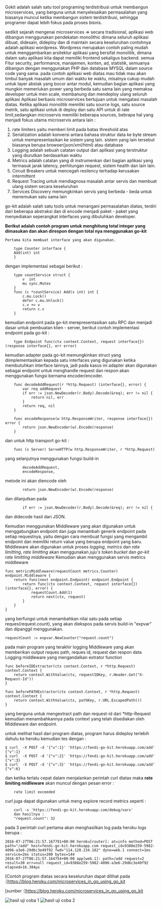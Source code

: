 Gokit adalah salah satu tool programing terdistribusi untuk membangun microservices, 
    yang berguna untuk menyelesaikan permasalahan yang biasanya muncul ketika membangun 
    sistem terdistribusi, sehingga programer dapat lebih fokus pada proses bisnis.
    
sedikit sejarah mengenai microservices => secara tradisional, aplikasi web dibangun menggunakan 
    pendekatan monolithic dimana seluruh aplikasi dibuat, didesain, dideploy dan di maintain secara keseluruhan
        contohnya adalah aplikasi wordpress. Wordpress merupakan contoh paling mudah untuk menggambarkan arsitektur 
        aplikasi yang bersifat monolitik, dimana dalam satu aplikasi kita dapat memiliki frontend sekaligus backend.
        semua Fitur security, performance, manajemen, konten, ad, statistik, semuanya dibangun dengan menggunakan
        PHP dan database MYSQL dalam source code yang sama.
pada contoh aplikasi web diatas mau tidak mau akan timbul banyak masalah umum dari waktu ke waktu, misalnya
cukup mudah untuk layer abstak yang bocor antar modul, kemudian bagian aplikasi yang mungkin memerlukan 
power yang berbeda satu sama lain yang memaksa developer untuk men scale, membanung dan mendeploy ulang seluruh aplikasi
Aplikasi berbasis microservices bertujuan untuk mengatasi masalah diatas.
Ketika aplikasi monolitik memiliki satu source logs, satu source metrik, satu aplikasi untuk di deploy 
dan satu API untuk di rate limit,sedangkan microservis memiliki beberapa sources, bebrapa hal yang menjadi
fokus utama microservis antara lain :
1. rate limiters yaitu memberi limit pada batas threshold atas
2. Serialization adalah konversi antara bahasa struktur data ke byte stream untuk mempresentasikan ke sistem yang lain.
	sistem yang lain tersebut biasanya berupa browser(json/xml/html) atau database
3. Logging adalah sebuah catatan output dari aplikasi yang terstruktur yang diurutkan berdasarkan waktu
4. Metrics adalah catatan yang di instrumenkan dari bagian aplikasi yang termasuk jarak latency, perhitungan request, sistem health dan lain lain. 
5. Circuit Breakers untuk mencegah resilency terhadap kerusakan intermittent
6. Request Tracing untuk mendiagnosa masalah antar servis dan membuat ulang sistem secara keseluruhan
7. Services Discovery memungkinkan servis yang berbeda - beda untuk menemukan satu sama lain

go-kit adalah salah satu tools untuk menangani permasalahan diatas, terdiri dari beberapa abstraksi dan di encode 
menjadi paket - paket yang menyediakan seperangkat interfaces yang dibutuhkan developer.

<b>Berikut adalah contoh program untuk menghitung total integer yang dimasukan 
dan akan direspon dengan total nya menggunakan go-kit</b> 
    
    Pertama kita membuat interface yang akan digunakan.
~~~    
    type Counter interface {
	Add(int) int
	}	
~~~
dengan implementasi sebagai berikut : 
~~~	
	type countService struct {
		v  int
		mu sync.Mutex
	}
	func (c *countService) Add(v int) int {
		c.mu.Lock()
		defer c.mu.Unlock()
		c.v += v
		return c.v
	}
~~~	
kemudian endpoint pada go-kit merepresentasikan satu RPC dan menjadi dasar untuk pembuatan klien - server,
berikut contoh implementasi endpoint pada go-kit  :
~~~	
	type Endpoint func(ctx context.Context, request interface{}) (response interface{}, err error)
~~~	
kemudian adapter pada go-kit memungkinkan struct yang diimplementasikan kepada satu interfaces 
yang digunakan ketika membutuhkan interface lainnya, jadi pada kasus ini adapter akan digunakan sebagai endpoint
untuk menghandle request dan respon akan menggunakan fungsi bernama encoder/encoder.
~~~
	func decodeAddRequest(r *http.Request) (interface{}, error) {
		var req addRequest
		if err := json.NewDecoder(r.Body).Decode(&req); err != nil {
			return nil, err
		}
		return req, nil
	}

	func encodeResponse(w http.ResponseWriter, response interface{}) error {
		return json.NewEncoder(w).Encode(response)
	}
~~~	
dan untuk http transport go-kit :
~~~
	func (s Server) ServeHTTP(w http.ResponseWriter, r *http.Request)
~~~
yang selanjutnya menggunakan fungsi build-in
~~~ 
		decodeAddRequest,
		encodeResponse,
~~~
metode ini akan diencode oleh
~~~
		return json.NewEncoder(w).Encode(response)
~~~
dan dilanjutkan pada
~~~
		if err := json.NewDecoder(r.Body).Decode(&req); err != nil {
~~~
dan didecode hasil dari JSON.


Kemudian menggunakan Middleware yang akan digunakan untuk menggabungkan endpoint dan juga menambah generik endpoint
	pada setiap requestnya, yaitu dengan cara membuat fungsi 
	yang mengambil endpoint dan memiliki return value yang berupa endpoint yang baru.
	Middleware akan digunakan untuk proses <i>logging</i>, <i>metrics</i> dan <i>rate limitting</i>, <i>rate limitting</i> akan
	menggunakan <i>juju's token bucket</i> dan <i>go-kit rate limitting middleware</i>
Kemudian akan menggunakan servis metrics middleware 
~~~
func metricsMiddleware(requestCount metrics.Counter) endpoint.Middleware {
	return func(next endpoint.Endpoint) endpoint.Endpoint {
		return func(ctx context.Context, request interface{}) (interface{}, error) {
			requestCount.Add(1)
			return next(ctx, request)
		}
	}
}
~~~
yang berfungsi untuk menambahkan nilai satu pada setiap reques(request.count),
yang akan diekspos pada servis build-in "expvar" dan dipanggil menggunakan. 
~~~
requestCount := expvar.NewCounter("request.count")
~~~
pada main program
yang terakhir logging Middleware yang akan memberikan output reques path, reques id, request dan respon data
Logging middleware yang mengandalkan extrator function
~~~
func beforeIDExtractor(ctx context.Context, r *http.Request) context.Context {
	return context.WithValue(ctx, requestIDKey, r.Header.Get("X-Request-Id"))
}

func beforePATHExtractor(ctx context.Context, r *http.Request) context.Context {
	return context.WithValue(ctx, pathKey, r.URL.EscapedPath())
}
~~~
 yang berguna untuk mengextract path dan request-id dari 
*http-Request kemudian menambahkannya pada context yang telah disediakan oleh Middleware dan endpoint.


untuk melihat hasil dari program diatas, program harus dideploy terlebih dahulu ke heroku
kemudian tes dengan :
~~~
$ curl  -X POST -d '{"v":1}' 'https://fendi-go-kit.herokuapp.com/add'
{"v":1}
$ curl  -X POST -d '{"v":2}' 'https://fendi-go-kit.herokuapp.com/add'
{"v":3}
$ curl  -X POST -d '{"v":3}' 'https://fendi-go-kit.herokuapp.com/add'
{"v":6}
~~~
dan ketika terlalu cepat dalam menjalankan perintah curl diatas
maka <b>rate limiting midlleware</b> akan muncul dengan pesan error :
~~~
	rate limit exceeded
~~~
curl juga dapat digunakan untuk meng explore record metrics seperti : 
~~~
	curl -s 'https://fendi-go-kit.herokuapp.com/debug/vars'
	dan hasilnya :
	"request.count": 32
~~~
pada 3 perintah curl pertama akan menghasilkan log pada heroku logs berupa : 
~~~
2016-07-27T06:21:57.167791+00:00 heroku[router]: at=info method=POST path="/add" host=fendi-go-kit.herokuapp.com request_id=9388e259-5982-4096-a3e6-29d6c3e49f92 fwd="114.120.234.182" dyno=web.1 connect=1ms service=2ms status=200 bytes=144
2016-07-27T06:21:57.164754+00:00 app[web.1]: path=/add request=2 result=30 err=null request_id=9388e259-5982-4096-a3e6-29d6c3e49f92 elapsed=16.384µs
~~~

[Contoh program diatas secara keseluruhan dapat dilihat pada :]https://blog.heroku.com/microservices_in_go_using_go_kit

[sumber :]https://blog.heroku.com/microservices_in_go_using_go_kit

![hasil uji coba 1](https://s31.postimg.org/z10ty0u97/hasil.png)
![hasil uji coba 2](https://s32.postimg.org/lf1utn245/hasil2.png)
